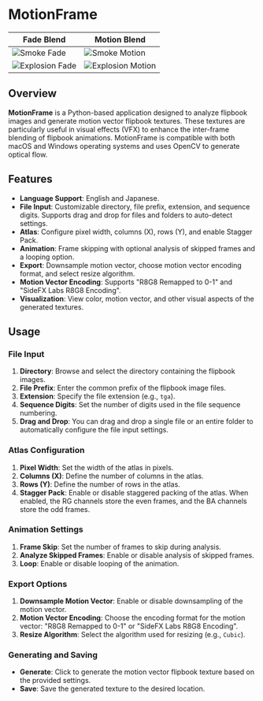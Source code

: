 # MotionFrame

|Fade Blend|Motion Blend|
-----------|-------------
|![Smoke Fade](https://github.com/user-attachments/assets/579d1eea-abbd-48f6-8821-f535de6f2dab)|![Smoke Motion](https://github.com/user-attachments/assets/365c401e-5eee-4fdb-b2b9-776bb8b14c73)|
|![Explosion Fade](https://github.com/user-attachments/assets/1591cd44-1326-453d-b787-4e6373fb3457)|![Explosion Motion](https://github.com/user-attachments/assets/18a4fe4c-93c9-45e6-bc54-c231954f5b39)|

## Overview

**MotionFrame** is a Python-based application designed to analyze flipbook images and generate motion vector flipbook textures. These textures are particularly useful in visual effects (VFX) to enhance the inter-frame blending of flipbook animations. MotionFrame is compatible with both macOS and Windows operating systems and uses OpenCV to generate optical flow.

## Features

- **Language Support**: English and Japanese.
- **File Input**: Customizable directory, file prefix, extension, and sequence digits. Supports drag and drop for files and folders to auto-detect settings.
- **Atlas**: Configure pixel width, columns (X), rows (Y), and enable Stagger Pack.
- **Animation**: Frame skipping with optional analysis of skipped frames and a looping option.
- **Export**: Downsample motion vector, choose motion vector encoding format, and select resize algorithm.
- **Motion Vector Encoding**: Supports "R8G8 Remapped to 0-1" and "SideFX Labs R8G8 Encoding".
- **Visualization**: View color, motion vector, and other visual aspects of the generated textures.

## Usage

### File Input

1. **Directory**: Browse and select the directory containing the flipbook images.
2. **File Prefix**: Enter the common prefix of the flipbook image files.
3. **Extension**: Specify the file extension (e.g., `tga`).
4. **Sequence Digits**: Set the number of digits used in the file sequence numbering.
5. **Drag and Drop**: You can drag and drop a single file or an entire folder to automatically configure the file input settings.

### Atlas Configuration

1. **Pixel Width**: Set the width of the atlas in pixels.
2. **Columns (X)**: Define the number of columns in the atlas.
3. **Rows (Y)**: Define the number of rows in the atlas.
4. **Stagger Pack**: Enable or disable staggered packing of the atlas. When enabled, the RG channels store the even frames, and the BA channels store the odd frames.

### Animation Settings

1. **Frame Skip**: Set the number of frames to skip during analysis.
2. **Analyze Skipped Frames**: Enable or disable analysis of skipped frames.
3. **Loop**: Enable or disable looping of the animation.

### Export Options

1. **Downsample Motion Vector**: Enable or disable downsampling of the motion vector.
2. **Motion Vector Encoding**: Choose the encoding format for the motion vector: "R8G8 Remapped to 0-1" or "SideFX Labs R8G8 Encoding".
3. **Resize Algorithm**: Select the algorithm used for resizing (e.g., `Cubic`).

### Generating and Saving

- **Generate**: Click to generate the motion vector flipbook texture based on the provided settings.
- **Save**: Save the generated texture to the desired location.

